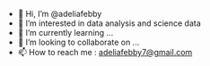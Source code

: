 - 👋 Hi, I’m @adeliafebby
- 👀 I’m interested in data analysis and science data
- 🌱 I’m currently learning ...
- 💞️ I’m looking to collaborate on ...
- 📫 How to reach me : adeliafebby7@gmail.com

<!---
adeliafebby/adeliafebby is a ✨ special ✨ repository because its `README.md` (this file) appears on your GitHub profile.
You can click the Preview link to take a look at your changes.
--->
